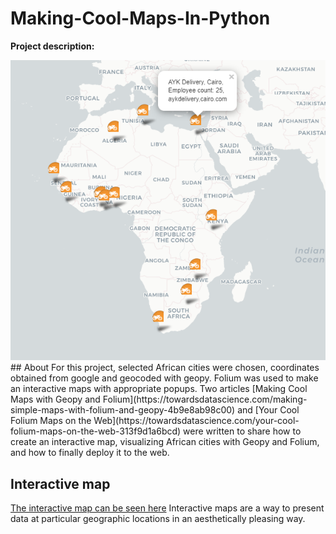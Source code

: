 # Making-Cool-Maps-In-Python
**Project description:** 

<img src="images/snapshot for portfo cool maps.png?raw=true"/>
## About
For this project, selected African cities were chosen, coordinates obtained from google and geocoded with geopy.
Folium was used to make an interactive maps with appropriate popups. 
Two articles [Making Cool Maps with Geopy and Folium](https://towardsdatascience.com/making-simple-maps-with-folium-and-geopy-4b9e8ab98c00) and [Your Cool Folium Maps on the Web](https://towardsdatascience.com/your-cool-folium-maps-on-the-web-313f9d1a6bcd) were written to share how to create an interactive map, visualizing African cities with Geopy and Folium, and how to finally deploy it to the web. 

## Interactive map
[The interactive map can be seen here](https://interactive-folium-map.herokuapp.com) Interactive maps are a way to present data at particular geographic locations in an aesthetically pleasing way. 
